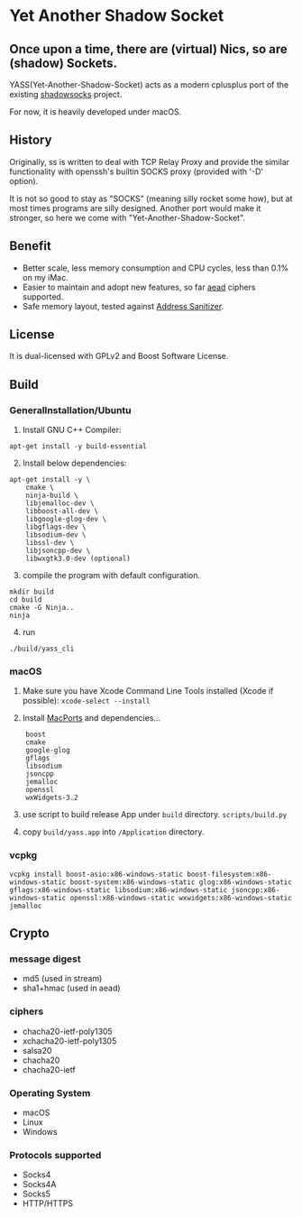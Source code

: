 # Yet Another Shadow Socket

## Once upon a time, there are (virtual) Nics, so are (shadow) Sockets.

YASS(Yet-Another-Shadow-Socket) acts as a modern cplusplus port of the existing [shadowsocks](http://github.com/shadowsocks) project.

For now, it is heavily developed under macOS.

## History
Originally, ss is written to deal with TCP Relay Proxy and provide the similar functionality with openssh's builtin SOCKS proxy (provided with '-D' option).

It is not so good to stay as "SOCKS" (meaning silly rocket some how), but at most times programs are silly designed. Another port would make it stronger, so here we come with "Yet-Another-Shadow-Socket".

## Benefit
- Better scale, less memory consumption and CPU cycles, less than 0.1% on my iMac.
- Easier to maintain and adopt new features, so far [aead][aead] ciphers supported.
- Safe memory layout, tested against [Address Sanitizer][asan].

## License
It is dual-licensed with GPLv2 and Boost Software License.

## Build
### GeneralInstallation/Ubuntu
1. Install GNU C++ Compiler:
```
apt-get install -y build-essential
```
2. Install below dependencies:
```
apt-get install -y \
    cmake \
    ninja-build \
    libjemalloc-dev \
    libboost-all-dev \
    libgoogle-glog-dev \
    libgflags-dev \
    libsodium-dev \
    libssl-dev \
    libjsoncpp-dev \
    libwxgtk3.0-dev (optional)

```
3. compile the program with default configuration.
```
mkdir build
cd build
cmake -G Ninja..
ninja
```
4. run
```
./build/yass_cli
```

### macOS
1. Make sure you have Xcode Command Line Tools installed (Xcode if possible):
   ```xcode-select --install```

2. Install [MacPorts] and dependencies...
```
    boost
    cmake
    google-glog
    gflags
    libsodium
    jsoncpp
    jemalloc
    openssl
    wxWidgets-3.2
```
3. use script to build release App under `build` directory.
```scripts/build.py```

4. copy `build/yass.app` into `/Application` directory.
### vcpkg
```
vcpkg install boost-asio:x86-windows-static boost-filesystem:x86-windows-static boost-system:x86-windows-static glog:x86-windows-static gflags:x86-windows-static libsodium:x86-windows-static jsoncpp:x86-windows-static openssl:x86-windows-static wxwidgets:x86-windows-static jemalloc
```

## Crypto
### message digest
- md5 (used in stream)
- sha1+hmac (used in aead)
### ciphers
- chacha20-ietf-poly1305
- xchacha20-ietf-poly1305
- salsa20
- chacha20
- chacha20-ietf

### Operating System
- macOS
- Linux
- Windows

### Protocols supported
- Socks4
- Socks4A
- Socks5
- HTTP/HTTPS

[MacPorts]: https://www.macports.org/install.php
[aead]: https://shadowsocks.org/en/spec/AEAD-Ciphers.html
[asan]: https://github.com/google/sanitizers/wiki/AddressSanitizer
[vcredist]: https://support.microsoft.com/zh-tw/help/2977003/the-latest-supported-visual-c-downloads
